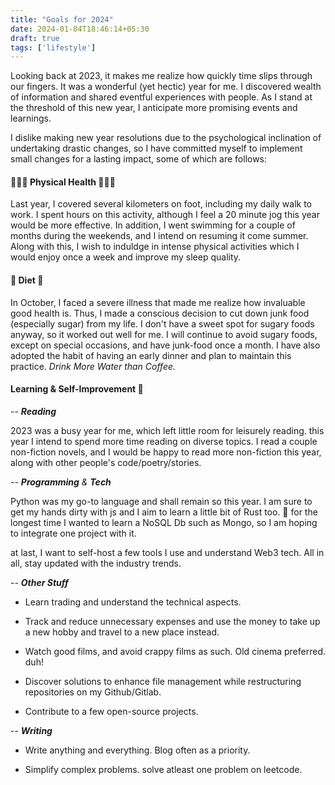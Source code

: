 ```yaml
---
title: "Goals for 2024"
date: 2024-01-04T18:46:14+05:30
draft: true
tags: ['lifestyle']
---
```


Looking back at 2023, it makes me realize how quickly time slips through our fingers. It was a wonderful (yet hectic) year for me. I discovered wealth of information and shared eventful experiences with people. 
As I stand at the threshold of this new year, I anticipate more promising events and learnings.

I dislike making new year resolutions due to the psychological inclination of undertaking drastic changes, so I have committed myself to implement small changes for a lasting impact, some of which are follows:

#### 🏃🏼‍♂️ Physical Health 🏊🏼‍♂️

Last year, I covered several kilometers on foot, including my daily walk to work. I spent hours on this activity, although I feel a 20 minute jog this year would be more effective. In addition, I went swimming for a couple of months during the weekends, and I intend on resuming it come summer. Along with this, I wish to induldge in intense physical activities which I would enjoy once a week and improve my sleep quality.

#### 🥬 Diet 🥬

In October, I faced a severe illness that made me realize how invaluable good health is. Thus, I made a conscious decision to cut down junk food (especially sugar) from my life.
I don't have a sweet spot for sugary foods anyway, so it worked out well for me. I will continue to avoid sugary foods, except on special occasions, and have junk-food once a month. I have also adopted the habit of having an early dinner and plan to maintain this practice. *Drink More Water than Coffee.*


#### Learning & Self-Improvement 🧠

-- *__Reading__* 

2023 was a busy year for me, which left little room for leisurely reading. this year I intend to spend more time reading on diverse topics. I read a couple non-fiction novels, and I would be happy to read more non-fiction this year, along with other people's code/poetry/stories.


-- *__Programming__ & __Tech__* 

Python was my go-to language and shall remain so this year. I am sure to get my hands dirty with js and I aim to learn a little bit of Rust too. 🦀
for the longest time I wanted to learn a NoSQL Db such as Mongo, so I am hoping to integrate one project with it. 

at last, I want to self-host a few tools I use and understand Web3 tech. All in all, stay updated with the industry trends.


-- *__Other Stuff__* 

- Learn trading and understand the technical aspects. 

- Track and reduce unnecessary expenses and use the money to take up a new hobby and travel to a new place instead.

- Watch good films, and avoid crappy films as such. Old cinema preferred. duh!

- Discover solutions to enhance file management while restructuring repositories on my Github/Gitlab.

- Contribute to a few open-source projects.



-- *__Writing__*

- Write anything and everything. Blog often as a priority. 

- Simplify complex problems. solve atleast one problem on leetcode.

